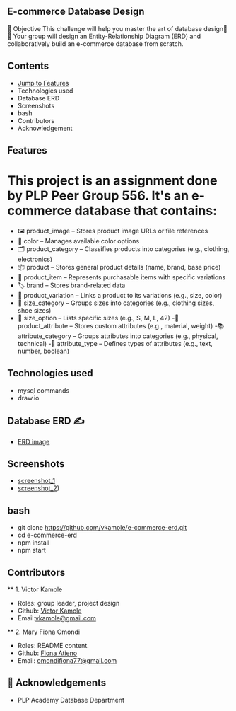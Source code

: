 ## E-commerce Database Design
🎯 Objective
This challenge will help you master the art of database design🧠💾
Your group will design an Entity-Relationship Diagram (ERD) and collaboratively build an e-commerce database from scratch.

## Contents
- [Jump to Features](##Features)
- Technologies used
- Database ERD
- Screenshots
- bash
- Contributors
- Acknowledgement

## Features
# This project is an assignment done by PLP Peer Group 556. It's an e-commerce database that contains:
- 🖼️ product_image – Stores product image URLs or file references
- 🎨 color – Manages available color options
- 🗂️ product_category – Classifies products into categories (e.g., clothing, electronics)
- 📦 product – Stores general product details (name, brand, base price)
- 🧾 product_item – Represents purchasable items with specific variations
- 🏷️ brand – Stores brand-related data
- 🔄 product_variation – Links a product to its variations (e.g., size, color)
- 📏 size_category – Groups sizes into categories (e.g., clothing sizes, shoe sizes)
- 📐 size_option – Lists specific sizes (e.g., S, M, L, 42)
-🧵 product_attribute – Stores custom attributes (e.g., material, weight)
-📚 attribute_category – Groups attributes into categories (e.g., physical, technical)
-🧪 attribute_type – Defines types of attributes (e.g., text, number, boolean)

## Technologies used
- mysql commands
- draw.io

## Database ERD ✍️
- [ERD image](https://github.com/vkamole/e-commerce-erd/blob/main/ecommerce_erd.png)

## Screenshots
- [screenshot_1](https://github.com/vkamole/e-commerce-erd/blob/main/Screenshot%20(78).png)
- [screenshot_2](https://github.com/vkamole/e-commerce-erd/blob/main/Screenshot%20(79).png))

## bash
- git clone https://github.com/vkamole/e-commerce-erd.git 
- cd e-commerce-erd
- npm install
- npm start

## Contributors
** 1. Victor Kamole
- Roles: group leader, project design
-  Github: [Victor Kamole](https://github.com/vkamole)
-  Email:[vkamole@gmail.com](mailto:vkamole@gmail.com)

** 2. Mary Fiona Omondi
- Roles: README content.
-  Github: [Fiona Atieno](https://github.com/fiona12-code)
-  Email: [omondifiona77@gmail.com](mailto:omondifiona77@gmail.com)

  ## 🙌 Acknowledgements
  - PLP Academy Database Department



